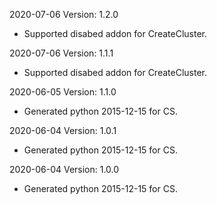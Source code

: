 2020-07-06 Version: 1.2.0
- Supported disabed addon for CreateCluster.

2020-07-06 Version: 1.1.1
- Supported disabed addon for CreateCluster.

2020-06-05 Version: 1.1.0
- Generated python 2015-12-15 for CS.

2020-06-04 Version: 1.0.1
- Generated python 2015-12-15 for CS.

2020-06-04 Version: 1.0.0
- Generated python 2015-12-15 for CS.

